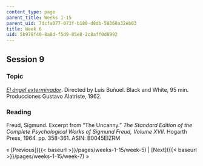 ```yaml
---
content_type: page
parent_title: Weeks 1-15
parent_uid: 7dcfa077-073f-b180-d8db-58360a32eb03
title: Week 6
uid: 5b978f40-8a8d-f5d9-85e8-2c8aff0d8992
---
```


Session 9
---------

### Topic

[_El ángel exterminador_](http://www.imdb.com/title/tt0056732/?ref_=nv_sr_1). Directed by Luis Buñuel. Black and White, 95 min. Producciones Gustavo Alatriste, 1962.

### Reading

 Freud, Sigmund. Excerpt from “The Uncanny.” _The Standard Edition of the Complete Psychological Works of Sigmund Freud, Volume XVII_. Hogarth Press, 1964. pp. 358-361. ASIN: B0045EIZRM

« [Previous]({{< baseurl >}}/pages/weeks-1-15/week-5) | [Next]({{< baseurl >}}/pages/weeks-1-15/week-7) »